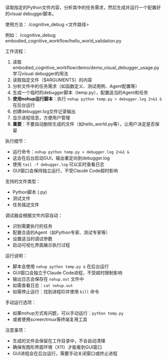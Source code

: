 读取指定的Python文件内容，分析其中的任务需求，然后生成并运行一个配置好的visual debugger脚本。

使用方法：
/cognitive_debug <文件路径>

例如：
/cognitive_debug embodied_cognitive_workflow/hello_world_validation.py

工作流程：
1. 读取embodied_cognitive_workflow/demo/demo_visual_debugger_usage.py 学习visual debugger的用法
2. 读取指定文件（$ARGUMENTS）的内容
3. 分析文件中的任务需求（如函数定义、测试用例、Agent配置等）
4. 生成一个临时的debugger脚本（temp.py），配置适当的Agent和任务
5. **使用nohup运行脚本**：执行 `nohup python temp.py > debugger.log 2>&1 &` 在后台运行
6. 创建debugger.log文件记录输出
7. 显示进程信息，方便用户管理
8. **重要**：不要自动删除生成的文件（如hello_world.py等），让用户决定是否保留

执行细节：
- 运行命令：`nohup python temp.py > debugger.log 2>&1 &`
- 这会在后台启动GUI，输出重定向到debugger.log
- 使用 `tail -f debugger.log` 可以实时查看日志
- GUI窗口会保持独立运行，不受Claude Code超时影响

支持的文件类型：
- Python脚本 (.py)
- 测试文件
- 任务描述文件

调试器会根据文件内容自动：
- 识别需要执行的任务
- 配置合适的Agent（如Python专家、测试专家等）
- 设置适当的调试参数
- 启动可视化界面展示执行过程

运行说明：
- 脚本会使用 `nohup python temp.py &` 在后台运行
- GUI窗口会独立于Claude Code进程，不受超时限制影响
- 输出日志会保存在 `nohup.out` 文件中
- 如需查看日志：`cat nohup.out`
- 如需停止运行：找到进程ID并使用 `kill` 命令

手动运行选项：
- 如果nohup方式有问题，可以手动运行：`python temp.py`
- 或者使用screen/tmux等终端复用工具

注意事项：
- 生成的文件会保留在工作目录中，不会自动清理
- 确保有图形界面环境（X11）才能看到GUI窗口
- GUI进程会在后台运行，需要手动关闭窗口或终止进程
